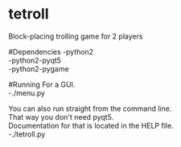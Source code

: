 # tetroll
Block-placing trolling game for 2 players

#Dependencies
-python2  
-python2-pyqt5  
-python2-pygame

#Running
For a GUI.  
-./menu.py  
  
You can also run straight from the command line.  
That way you don't need pyqt5.  
Documentation for that is located in the HELP file.  
-./tetroll.py
